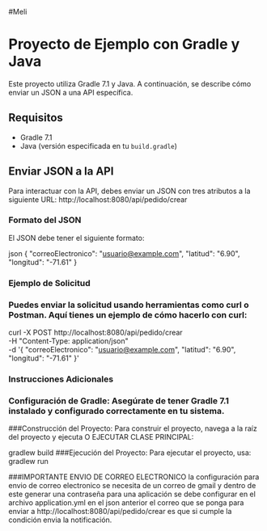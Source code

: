 #Meli 
# Proyecto de Ejemplo con Gradle y Java

Este proyecto utiliza Gradle 7.1 y Java. A continuación, se describe cómo enviar un JSON a una API específica.

## Requisitos

- Gradle 7.1
- Java (versión especificada en tu `build.gradle`)

## Enviar JSON a la API
 
Para interactuar con la API, debes enviar un JSON con tres atributos a la siguiente URL: http://localhost:8080/api/pedido/crear

### Formato del JSON

El JSON debe tener el siguiente formato:

json
{
  "correoElectronico": "usuario@example.com",
  "latitud": "6.90",
  "longitud": "-71.61"
}

### Ejemplo de Solicitud
### Puedes enviar la solicitud usando herramientas como curl o Postman. Aquí tienes un ejemplo de cómo hacerlo con curl:
curl -X POST http://localhost:8080/api/pedido/crear \
-H "Content-Type: application/json" \
-d '{
"correoElectronico": "usuario@example.com",
"latitud": "6.90",
"longitud": "-71.61"
}'


### Instrucciones Adicionales
### Configuración de Gradle: Asegúrate de tener Gradle 7.1 instalado y configurado correctamente en tu sistema.
###Construcción del Proyecto: Para construir el proyecto, navega a la raíz del proyecto y ejecuta O EJECUTAR CLASE PRINCIPAL:

gradlew build
###Ejecución del Proyecto: Para ejecutar el proyecto, usa:
gradlew run


###IMPORTANTE ENVIO DE CORREO ELECTRONICO
la configuración para envio de correo electronico se necesita de un correo de gmail y dentro de este generar una contraseña para una aplicación
se debe configurar en el archivo application.yml
en el json anterior el correo que se ponga para enviar a http://localhost:8080/api/pedido/crear es que si cumple la condición envia la notificación.

